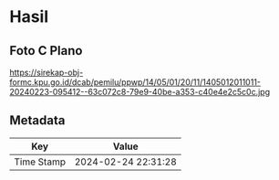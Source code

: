 # Hasil

## Foto C Plano

https://sirekap-obj-formc.kpu.go.id/dcab/pemilu/ppwp/14/05/01/20/11/1405012011011-20240223-095412--63c072c8-79e9-40be-a353-c40e4e2c5c0c.jpg


## Metadata

| Key        | Value               |
| ---------- | ------------------- |
| Time Stamp | 2024-02-24 22:31:28 |



